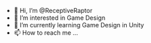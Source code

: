 - 👋 Hi, I’m @ReceptiveRaptor
- 👀 I’m interested in Game Design
- 🌱 I’m currently learning Game Design in Unity
- 📫 How to reach me ... 

<!---
ReceptiveRaptor/ReceptiveRaptor is a ✨ special ✨ repository because its `README.md` (this file) appears on your GitHub profile.
You can click the Preview link to take a look at your changes.
--->
